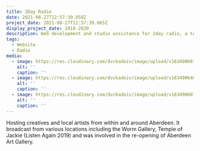 ```yaml
---
title: 2Day Radio
date: 2021-08-27T12:57:39.858Z
project_date: 2021-08-27T12:57:39.865Z
display_project_date: 2018-2020
description: Web development and studio assistance for 2day radio, a temporary community radio project that ran between 2018 and 2020
tags:
  - Website
  - Radio
media:
  - image: https://res.cloudinary.com/dvckadoiv/image/upload/v1634906014/Soft%20Refresh/2day%20radio/2day-intro3_kwzpjj.gif
    alt: ''
    caption: ''
  - image: https://res.cloudinary.com/dvckadoiv/image/upload/v1634906402/Soft%20Refresh/2day%20radio/2day-schedule-pichi_zcztjx.png
    alt: ''
    caption: ''
  - image: https://res.cloudinary.com/dvckadoiv/image/upload/v1634906017/Soft%20Refresh/2day%20radio/2day-skwiggle1_vbn1wp.gif
    alt: ''
    caption: ''
---
```

Hosting creatives and local artists from within and around Aberdeen. It broadcast from various locations including the Worm Gallery, Temple of Jackie (Listen Again 2019) and was involved in the re-opening of Aberdeen Art Gallery.